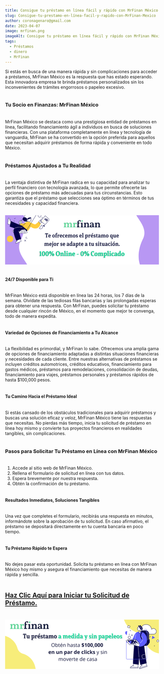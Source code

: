 ```yaml
---
title: Consigue tu préstamo en línea fácil y rápido con MrFinan México.
slug: Consigue-tu-prestamo-en-línea-facil-y-rapido-con-MrFinan-Mexico
author: coronagenaro@gmail.com
date: 2023-04-07
image: mrfinan.png
imageAlt: Consigue tu préstamo en línea fácil y rápido con MrFinan México.
tags:
  - Préstamos
  - dinero
  - MrFinan
---
```

Si estás en busca de una manera rápida y sin complicaciones para acceder a préstamos, MrFinan México es la respuesta que has estado esperando. Esta innovadora empresa te brinda préstamos personalizados sin los inconvenientes de trámites engorrosos o papeleo excesivo.<br/><br/>

### **Tu Socio en Finanzas: MrFinan México**<br/><br/>

MrFinan México se destaca como una prestigiosa entidad de préstamos en línea, facilitando financiamiento ágil a individuos en busca de soluciones financieras. Con una plataforma completamente en línea y tecnología de vanguardia, MrFinan se ha convertido en la opción preferida para aquellos que necesitan adquirir préstamos de forma rápida y conveniente en todo México.<br/><br/>

### **Préstamos Ajustados a Tu Realidad**<br/><br/>

La ventaja distintiva de MrFinan radica en su capacidad para analizar tu perfil financiero con tecnología avanzada, lo que permite ofrecerte las opciones de préstamo más adecuadas para tus circunstancias. Esto garantiza que el préstamo que selecciones sea óptimo en términos de tus necesidades y capacidad financiera.<br/><br/>

[![banner Mr Finan](bannermf-2-.png "Préstamos que se adaptan a tus necesidades")](https://bit.ly/3qBTHJc) <br/><br/>

#### **24/7 Disponible para Ti**<br/><br/>

MrFinan México está disponible en línea las 24 horas, los 7 días de la semana. Olvídate de las tediosas filas bancarias y las prolongadas esperas para obtener una respuesta. Con MrFinan, puedes solicitar tu préstamo desde cualquier rincón de México, en el momento que mejor te convenga, todo de manera expedita.<br/><br/>

#### **Variedad de Opciones de Financiamiento a Tu Alcance**<br/><br/>

La flexibilidad es primordial, y MrFinan lo sabe. Ofrecemos una amplia gama de opciones de financiamiento adaptadas a distintas situaciones financieras y necesidades de cada cliente. Entre nuestras alternativas de préstamos se incluyen créditos automotrices, créditos educativos, financiamiento para gastos médicos, préstamos para remodelaciones, consolidación de deudas, financiamiento para viajes, préstamos personales y préstamos rápidos de hasta $100,000 pesos.<br/><br/>

#### **Tu Camino Hacia el Préstamo Ideal**<br/><br/>

Si estás cansado de los obstáculos tradicionales para adquirir préstamos y buscas una solución eficaz y veloz, MrFinan México tiene las respuestas que necesitas. No pierdas más tiempo, inicia tu solicitud de préstamo en línea hoy mismo y convierte tus proyectos financieros en realidades tangibles, sin complicaciones.<br/><br/>

### **Pasos para Solicitar Tu Préstamo en Línea con MrFinan México**<br/><br/>

1. Accede al sitio web de MrFinan México.
2. Rellena el formulario de solicitud en línea con tus datos.
3. Espera brevemente por nuestra respuesta.
4. Obtén la confirmación de tu préstamo.<br/><br/>

#### **Resultados Inmediatos, Soluciones Tangibles**<br/><br/>

Una vez que completes el formulario, recibirás una respuesta en minutos, informándote sobre la aprobación de tu solicitud. En caso afirmativo, el préstamo se depositará directamente en tu cuenta bancaria en poco tiempo.<br/><br/>

#### **Tu Préstamo Rápido te Espera**<br/><br/>

No dejes pasar esta oportunidad. Solicita tu préstamo en línea con MrFinan México hoy mismo y asegura el financiamiento que necesitas de manera rápida y sencilla.<br/><br/>

## **[Haz Clic Aquí para Iniciar tu Solicitud de Préstamo.](https://bit.ly/3qBTHJc)**<br/><br/>

[![Banner Mr Finan](bannermf-1-.png)](https://bit.ly/3qBTHJc)